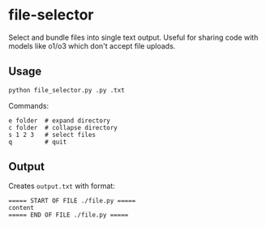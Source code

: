 # file-selector

Select and bundle files into single text output. Useful for sharing code with models like o1/o3 which don't accept file uploads.

## Usage

```bash
python file_selector.py .py .txt
```

Commands:
```
e folder  # expand directory
c folder  # collapse directory
s 1 2 3   # select files
q         # quit
```

## Output

Creates `output.txt` with format:
```
===== START OF FILE ./file.py =====
content
===== END OF FILE ./file.py =====
```
